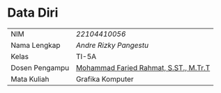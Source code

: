 # Data Diri

|  |  |
|--|--|
| NIM | *22104410056* |
| Nama Lengkap | *Andre Rizky Pangestu* |
| Kelas | TI-5A |
| Dosen Pengampu | [Mohammad Faried Rahmat, S.ST., M.Tr.T](https://github.com/fariedrahmat) |
| Mata Kuliah | Grafika Komputer |  
